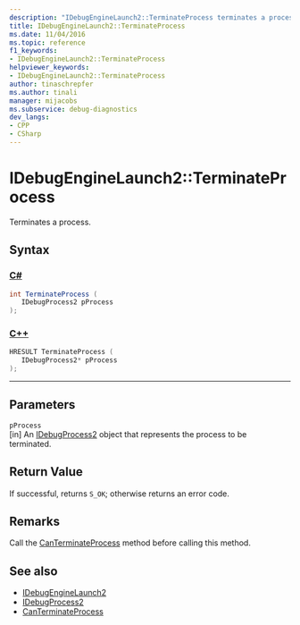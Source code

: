 ```yaml
---
description: "IDebugEngineLaunch2::TerminateProcess terminates a process."
title: IDebugEngineLaunch2::TerminateProcess
ms.date: 11/04/2016
ms.topic: reference
f1_keywords:
- IDebugEngineLaunch2::TerminateProcess
helpviewer_keywords:
- IDebugEngineLaunch2::TerminateProcess
author: tinaschrepfer
ms.author: tinali
manager: mijacobs
ms.subservice: debug-diagnostics
dev_langs:
- CPP
- CSharp
---
```

# IDebugEngineLaunch2::TerminateProcess

Terminates a process.

## Syntax

### [C#](#tab/csharp)
```csharp
int TerminateProcess ( 
   IDebugProcess2 pProcess
);
```
### [C++](#tab/cpp)
```cpp
HRESULT TerminateProcess ( 
   IDebugProcess2* pProcess
);
```
---

## Parameters
`pProcess`\
[in] An [IDebugProcess2](../../../extensibility/debugger/reference/idebugprocess2.md) object that represents the process to be terminated.

## Return Value
 If successful, returns `S_OK`; otherwise returns an error code.

## Remarks
 Call the [CanTerminateProcess](../../../extensibility/debugger/reference/idebugenginelaunch2-canterminateprocess.md) method before calling this method.

## See also
- [IDebugEngineLaunch2](../../../extensibility/debugger/reference/idebugenginelaunch2.md)
- [IDebugProcess2](../../../extensibility/debugger/reference/idebugprocess2.md)
- [CanTerminateProcess](../../../extensibility/debugger/reference/idebugenginelaunch2-canterminateprocess.md)

